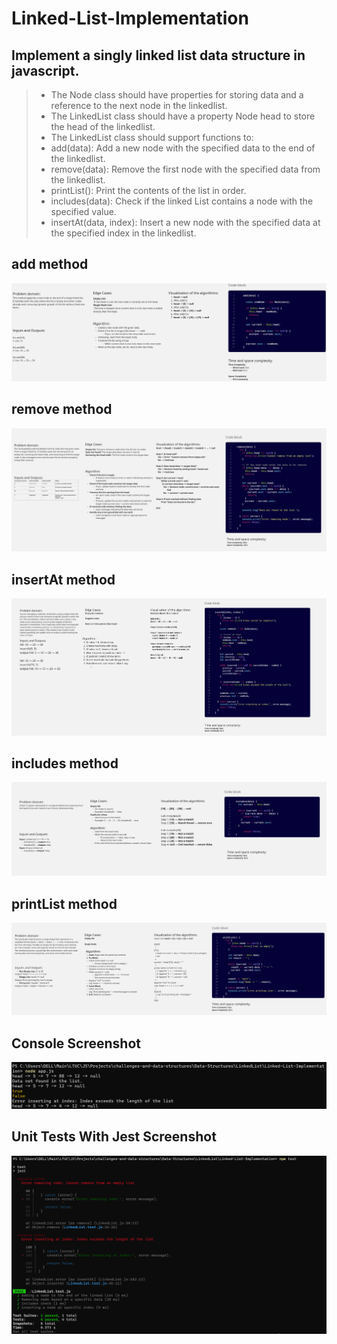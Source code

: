 # Linked-List-Implementation

## Implement a singly linked list data structure in javascript.

>- The Node class should have properties for storing data and a reference to the next node in the linkedlist.
>- The LinkedList class should have a property Node head to store the head of the linkedlist.
>- The LinkedList class should support functions to:
>- add(data): Add a new node with the specified data to the end of the linkedlist.
>- remove(data): Remove the first node with the specified data from the linkedlist.
>- printList(): Print the contents of the list in order.
>- includes(data): Check if the linked List contains a node with the specified value.
>- insertAt(data, index): Insert a new node with the specified data at the specified index in the linkedlist.

## add method

![add](images/add.jpg)

## remove method

![remove](images/remove.jpg)

## insertAt method

![ia](images/insertAt.jpg)

## includes method

![i](images/includes.jpg)

## printList method

![pl](images/printList.jpg)

## Console Screenshot

![cs](images/c-ss.png)

## Unit Tests With Jest Screenshot

![ut](images/ut.png)
